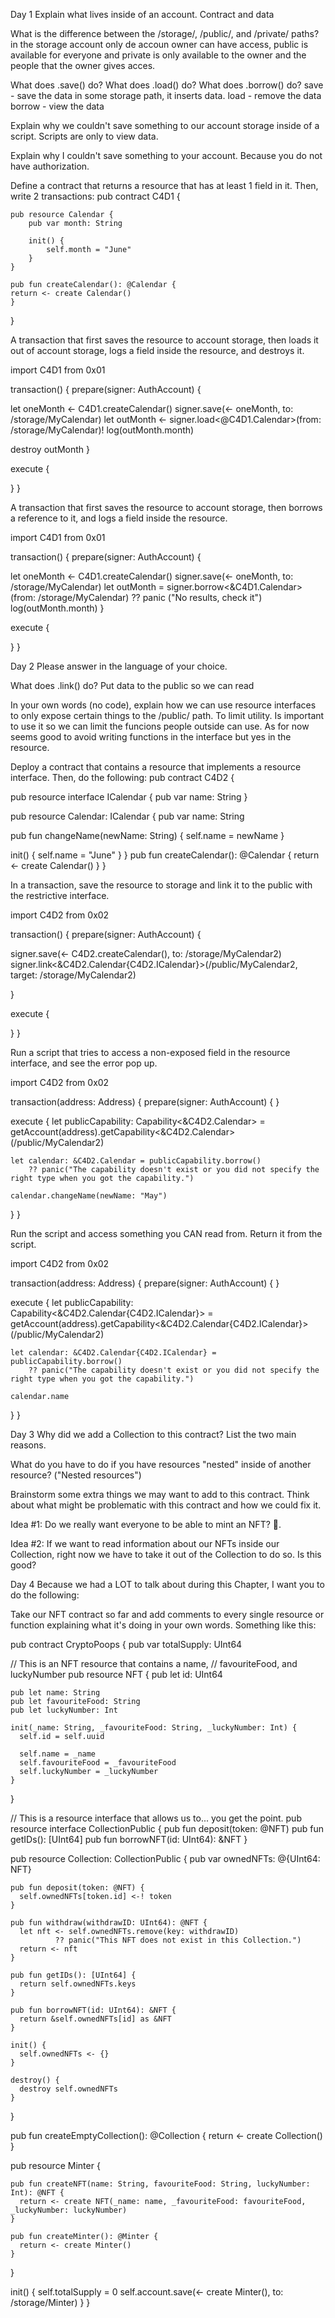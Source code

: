 Day 1
Explain what lives inside of an account.
Contract and data

What is the difference between the /storage/, /public/, and /private/ paths?
in the storage account only de accoun owner can have access, public is available for everyone and private is only available to the owner and the people that the owner gives acces.

What does .save() do? What does .load() do? What does .borrow() do?
save - save the data in some storage path, it inserts data.
load - remove the data
borrow - view the data

Explain why we couldn't save something to our account storage inside of a script.
Scripts are only to view data.

Explain why I couldn't save something to your account.
Because you do not have authorization.

Define a contract that returns a resource that has at least 1 field in it. Then, write 2 transactions:
pub contract C4D1 {

    pub resource Calendar { 
        pub var month: String 
        
        init() { 
            self.month = "June" 
        }
    }

    pub fun createCalendar(): @Calendar { 
    return <- create Calendar() 
    }
}   

A transaction that first saves the resource to account storage, then loads it out of account storage, logs a field inside the resource, and destroys it.

import C4D1 from 0x01 

transaction() { 
  prepare(signer: AuthAccount) { 
  
  let oneMonth <- C4D1.createCalendar() 
  signer.save(<- oneMonth, to: /storage/MyCalendar)
  let outMonth <- signer.load<@C4D1.Calendar>(from: /storage/MyCalendar)!
  log(outMonth.month)
  
  destroy outMonth
  }

  execute {

  } 
}

A transaction that first saves the resource to account storage, then borrows a reference to it, and logs a field inside the resource.

import C4D1 from 0x01 

transaction() { 
  prepare(signer: AuthAccount) { 
  
  let oneMonth <- C4D1.createCalendar() 
  signer.save(<- oneMonth, to: /storage/MyCalendar)
  let outMonth = signer.borrow<&C4D1.Calendar>(from: /storage/MyCalendar) ?? panic ("No results, check it")
  log(outMonth.month)
  }

  execute {

  } 
}


Day 2
Please answer in the language of your choice.

What does .link() do?
Put data to the public so we can read 

In your own words (no code), explain how we can use resource interfaces to only expose certain things to the /public/ path.
To limit utility. Is important to use it so we can limit the funcions people outside can use. As for now seems good to avoid writing functions in the interface but yes in the resource.

Deploy a contract that contains a resource that implements a resource interface. Then, do the following:
pub contract C4D2 {

pub resource interface ICalendar { 
  pub var name: String 
}

pub resource Calendar: ICalendar { 
  pub var name: String

  pub fun changeName(newName: String) {
    self.name = newName
  }

  init() {
    self.name = "June"
  }
}
  pub fun createCalendar(): @Calendar {
    return <- create Calendar() 
  }
}

In a transaction, save the resource to storage and link it to the public with the restrictive interface.

import C4D2 from 0x02

transaction() { 
  prepare(signer: AuthAccount) { 
  
  signer.save(<- C4D2.createCalendar(), to: /storage/MyCalendar2)
  signer.link<&C4D2.Calendar{C4D2.ICalendar}>(/public/MyCalendar2, target: /storage/MyCalendar2)

  }

  execute {

  } 
}

Run a script that tries to access a non-exposed field in the resource interface, and see the error pop up.

import C4D2 from 0x02

transaction(address: Address) { 
  prepare(signer: AuthAccount) {
  }

  execute { 
    let publicCapability: Capability<&C4D2.Calendar> = getAccount(address).getCapability<&C4D2.Calendar>(/public/MyCalendar2)

    let calendar: &C4D2.Calendar = publicCapability.borrow() 
        ?? panic("The capability doesn't exist or you did not specify the right type when you got the capability.")

    calendar.changeName(newName: "May")
  } 
}

Run the script and access something you CAN read from. Return it from the script.

import C4D2 from 0x02

transaction(address: Address) { 
  prepare(signer: AuthAccount) {
  }

  execute { 
    let publicCapability: Capability<&C4D2.Calendar{C4D2.ICalendar}> = getAccount(address).getCapability<&C4D2.Calendar{C4D2.ICalendar}>(/public/MyCalendar2)

    let calendar: &C4D2.Calendar{C4D2.ICalendar} = publicCapability.borrow() 
        ?? panic("The capability doesn't exist or you did not specify the right type when you got the capability.")

    calendar.name
  } 
}


Day 3
Why did we add a Collection to this contract? List the two main reasons.

What do you have to do if you have resources "nested" inside of another resource? ("Nested resources")

Brainstorm some extra things we may want to add to this contract. Think about what might be problematic with this contract and how we could fix it.

Idea #1: Do we really want everyone to be able to mint an NFT? 🤔.

Idea #2: If we want to read information about our NFTs inside our Collection, right now we have to take it out of the Collection to do so. Is this good?


Day 4
Because we had a LOT to talk about during this Chapter, I want you to do the following:

Take our NFT contract so far and add comments to every single resource or function explaining what it's doing in your own words. Something like this:

pub contract CryptoPoops {
  pub var totalSupply: UInt64

  // This is an NFT resource that contains a name,
  // favouriteFood, and luckyNumber
  pub resource NFT {
    pub let id: UInt64

    pub let name: String
    pub let favouriteFood: String
    pub let luckyNumber: Int

    init(_name: String, _favouriteFood: String, _luckyNumber: Int) {
      self.id = self.uuid

      self.name = _name
      self.favouriteFood = _favouriteFood
      self.luckyNumber = _luckyNumber
    }
  }

  // This is a resource interface that allows us to... you get the point.
  pub resource interface CollectionPublic {
    pub fun deposit(token: @NFT)
    pub fun getIDs(): [UInt64]
    pub fun borrowNFT(id: UInt64): &NFT
  }

  pub resource Collection: CollectionPublic {
    pub var ownedNFTs: @{UInt64: NFT}

    pub fun deposit(token: @NFT) {
      self.ownedNFTs[token.id] <-! token
    }

    pub fun withdraw(withdrawID: UInt64): @NFT {
      let nft <- self.ownedNFTs.remove(key: withdrawID) 
              ?? panic("This NFT does not exist in this Collection.")
      return <- nft
    }

    pub fun getIDs(): [UInt64] {
      return self.ownedNFTs.keys
    }

    pub fun borrowNFT(id: UInt64): &NFT {
      return &self.ownedNFTs[id] as &NFT
    }

    init() {
      self.ownedNFTs <- {}
    }

    destroy() {
      destroy self.ownedNFTs
    }
  }

  pub fun createEmptyCollection(): @Collection {
    return <- create Collection()
  }

  pub resource Minter {

    pub fun createNFT(name: String, favouriteFood: String, luckyNumber: Int): @NFT {
      return <- create NFT(_name: name, _favouriteFood: favouriteFood, _luckyNumber: luckyNumber)
    }

    pub fun createMinter(): @Minter {
      return <- create Minter()
    }

  }

  init() {
    self.totalSupply = 0
    self.account.save(<- create Minter(), to: /storage/Minter)
  }
}
